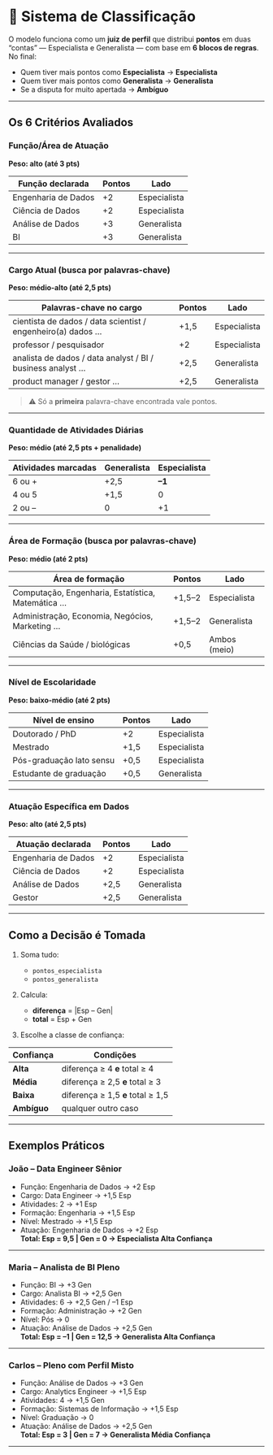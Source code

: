 # 🧠 Sistema de Classificação 

O modelo funciona como um **juiz de perfil** que distribui **pontos** em duas “contas” — Especialista e Generalista — com base em **6 blocos de regras**.  
No final:

* Quem tiver mais pontos como **Especialista** → **Especialista**  
* Quem tiver mais pontos como **Generalista** → **Generalista**  
* Se a disputa for muito apertada → **Ambíguo**

---

## Os 6 Critérios Avaliados

### Função/Área de Atuação  
**Peso: alto (até 3 pts)**

| Função declarada        | Pontos | Lado         |
|-------------------------|--------|--------------|
| Engenharia de Dados     | +2     | Especialista |
| Ciência de Dados        | +2     | Especialista |
| Análise de Dados        | +3     | Generalista  |
| BI                      | +3     | Generalista  |

---

### Cargo Atual (busca por palavras-chave)  
**Peso: médio-alto (até 2,5 pts)**

| Palavras-chave no cargo                                    | Pontos | Lado         |
|------------------------------------------------------------|--------|--------------|
| cientista de dados / data scientist / engenheiro(a) dados … | +1,5   | Especialista |
| professor / pesquisador                                   | +2     | Especialista |
| analista de dados / data analyst / BI / business analyst … | +2,5   | Generalista  |
| product manager / gestor …                                | +2,5   | Generalista  |

> ⚠️ Só a **primeira** palavra-chave encontrada vale pontos.

---

### Quantidade de Atividades Diárias  
**Peso: médio (até 2,5 pts + penalidade)**

| Atividades marcadas | Generalista | Especialista |
|---------------------|-------------|--------------|
| 6 ou +              | +2,5        | **–1**       |
| 4 ou 5              | +1,5        | 0            |
| 2 ou –              | 0           | +1           |

---

### Área de Formação (busca por palavras-chave)  
**Peso: médio (até 2 pts)**

| Área de formação                           | Pontos | Lado         |
|--------------------------------------------|--------|--------------|
| Computação, Engenharia, Estatística, Matemática … | +1,5–2 | Especialista |
| Administração, Economia, Negócios, Marketing …   | +1,5–2 | Generalista  |
| Ciências da Saúde / biológicas              | +0,5   | Ambos (meio) |

---

### Nível de Escolaridade  
**Peso: baixo-médio (até 2 pts)**

| Nível de ensino           | Pontos | Lado         |
|---------------------------|--------|--------------|
| Doutorado / PhD           | +2     | Especialista |
| Mestrado                  | +1,5   | Especialista |
| Pós-graduação lato sensu  | +0,5   | Especialista |
| Estudante de graduação    | +0,5   | Generalista  |

---

### Atuação Específica em Dados  
**Peso: alto (até 2,5 pts)**

| Atuação declarada        | Pontos | Lado         |
|--------------------------|--------|--------------|
| Engenharia de Dados      | +2     | Especialista |
| Ciência de Dados         | +2     | Especialista |
| Análise de Dados         | +2,5   | Generalista  |
| Gestor                   | +2,5   | Generalista  |

---

## Como a Decisão é Tomada

1. Soma tudo:  
   - `pontos_especialista`  
   - `pontos_generalista`

2. Calcula:  
   - **diferença** = |Esp – Gen|  
   - **total**     = Esp + Gen

3. Escolhe a classe de confiança:

| Confiança | Condições                              |
|-----------|----------------------------------------|
| **Alta**  | diferença ≥ 4 **e** total ≥ 4          |
| **Média** | diferença ≥ 2,5 **e** total ≥ 3        |
| **Baixa** | diferença ≥ 1,5 **e** total ≥ 1,5      |
| **Ambíguo**| qualquer outro caso                   |

---

## Exemplos Práticos

### João – Data Engineer Sênior
- Função: Engenharia de Dados → +2 Esp  
- Cargo: Data Engineer → +1,5 Esp  
- Atividades: 2 → +1 Esp  
- Formação: Engenharia → +1,5 Esp  
- Nível: Mestrado → +1,5 Esp  
- Atuação: Engenharia de Dados → +2 Esp  
**Total: Esp = 9,5 | Gen = 0 → Especialista Alta Confiança**

---

### Maria – Analista de BI Pleno
- Função: BI → +3 Gen  
- Cargo: Analista BI → +2,5 Gen  
- Atividades: 6 → +2,5 Gen / –1 Esp  
- Formação: Administração → +2 Gen  
- Nível: Pós → 0  
- Atuação: Análise de Dados → +2,5 Gen  
**Total: Esp = –1 | Gen = 12,5 → Generalista Alta Confiança**

---

### Carlos – Pleno com Perfil Misto
- Função: Análise de Dados → +3 Gen  
- Cargo: Analytics Engineer → +1,5 Esp  
- Atividades: 4 → +1,5 Gen  
- Formação: Sistemas de Informação → +1,5 Esp  
- Nível: Graduação → 0  
- Atuação: Análise de Dados → +2,5 Gen  
**Total: Esp = 3 | Gen = 7 → Generalista Média Confiança**

---
